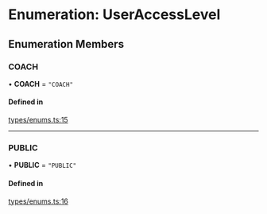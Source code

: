 # Enumeration: UserAccessLevel

## Enumeration Members

### COACH

• **COACH** = ``"COACH"``

#### Defined in

[types/enums.ts:15](https://github.com/bhavjitChauhan/khan-api/blob/b7f7b44b/src/types/enums.ts#L15)

___

### PUBLIC

• **PUBLIC** = ``"PUBLIC"``

#### Defined in

[types/enums.ts:16](https://github.com/bhavjitChauhan/khan-api/blob/b7f7b44b/src/types/enums.ts#L16)
